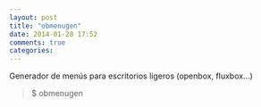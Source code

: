```yaml
---
layout: post
title: "obmenugen"
date: 2014-01-28 17:52
comments: true
categories: 
---
```

Generador de menús para escritorios ligeros (openbox, fluxbox...)

>$ obmenugen

